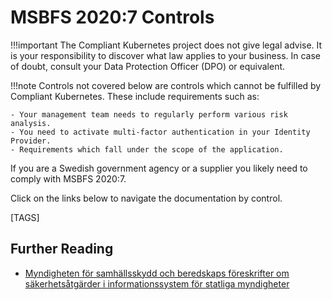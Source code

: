 # MSBFS 2020:7 Controls

!!!important
    The Compliant Kubernetes project does not give legal advise.
    It is your responsibility to discover what law applies to your business.
    In case of doubt, consult your Data Protection Officer (DPO) or equivalent.

!!!note
    Controls not covered below are controls which cannot be fulfilled by Compliant Kubernetes.
    These include requirements such as:

    - Your management team needs to regularly perform various risk analysis.
    - You need to activate multi-factor authentication in your Identity Provider.
    - Requirements which fall under the scope of the application.

If you are a Swedish government agency or a supplier you likely need to comply with MSBFS 2020:7.

Click on the links below to navigate the documentation by control.

[TAGS]

## Further Reading

* [Myndigheten för samhällsskydd och beredskaps föreskrifter om säkerhetsåtgärder i informationssystem för statliga myndigheter](https://www.msb.se/siteassets/dokument/regler/forfattningar/msbfs-2020-7-foreskrifter-om-sakerhetsatgarder-i-informationssystem-for-statliga-myndigheter.pdf)
